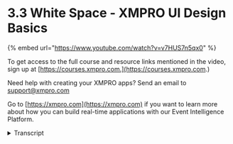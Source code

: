 # 3.3 White Space - XMPRO UI Design Basics
{% embed url="https://www.youtube.com/watch?v=v7HUS7n5qx0" %}

To get access to the full course and resource links mentioned in the video, sign up at [https://courses.xmpro.com.](https://courses.xmpro.com.)

Need help with creating your XMPRO apps? Send an email to support@xmpro.com

Go to [https://xmpro.com](https://xmpro.com) if you want to learn more about how you can build real-time applications with our Event Intelligence Platform.
<details>
<summary>Transcript</summary>you might not think that white space is

a big enough topic to warrant its own

video but i

beg to differ white space in a design is

not wasted space

white space or negative space typically

refers to the space

around elements in your design the main

purpose of negative space

is to give your elements room to breathe

and also to help create

groups of elements you can use white

space to show users which elements

are related a great example of how to

use white space in your ui

is this footer from segment.com on the

right

they have their footer divided into four

columns and there's quite a lot of space

between each column there's also white

space between each of the links

between the top and the bottom of the

footer and also on the sides

this clever use of white space makes it

easy to consume the information

and the design looks clean and modern

now as i mentioned in the previous video

on grids

it's important to create a system for

spacing just like you would with a

typographic scale

it's common practice to use eight pixel

increments for padding and margin to

help create consistency

and you can set up a spacing system or a

spacing scale

that looks something like 8 16 24 32

in the example you'll see that the card

on the left

has eight pixels padding between all of

the elements

now this doesn't look bad at least

there's some padding

but if you look at the version on the

right with 16 pixels padding between

elements you'll see that it's much

easier to read

and it looks less cluttered when you add

eight of these on a screen

the effect will be magnified even more

this example shows you how white space

can have a big impact

even if it's just an 8 pixel difference

now let's get into how to style

different ui

elements
</details>